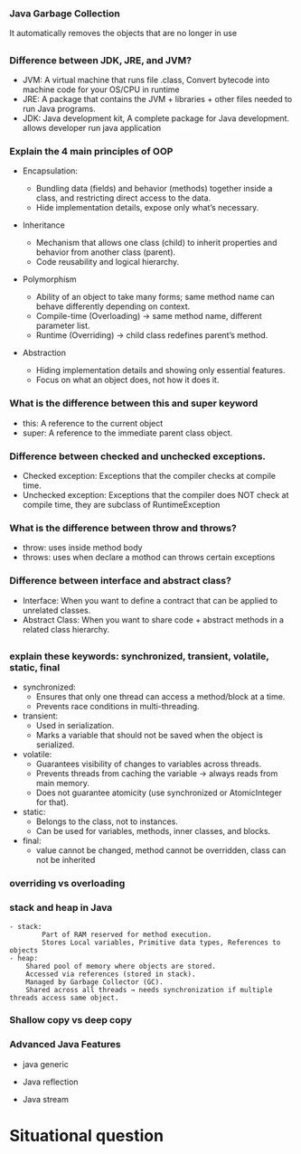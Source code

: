 ### Java Garbage Collection

It automatically removes the objects that are no longer in use

##

### Difference between JDK, JRE, and JVM?

- JVM: A virtual machine that runs file .class, Convert bytecode into machine code for your OS/CPU in runtime
- JRE: A package that contains the JVM + libraries + other files needed to run Java programs.
- JDK: Java development kit, A complete package for Java development. allows developer run java application

### Explain the 4 main principles of OOP
- Encapsulation: 
  - Bundling data (fields) and behavior (methods) together inside a class, and restricting direct access to the data.
  - Hide implementation details, expose only what’s necessary.

- Inheritance
  - Mechanism that allows one class (child) to inherit properties and behavior from another class (parent).
  - Code reusability and logical hierarchy.
- Polymorphism
  - Ability of an object to take many forms; same method name can behave differently depending on context.
  - Compile-time (Overloading) → same method name, different parameter list.
  - Runtime (Overriding) → child class redefines parent’s method.
- Abstraction
  - Hiding implementation details and showing only essential features.
  - Focus on what an object does, not how it does it.


### What is the difference between this and super keyword
- this: A reference to the current object
- super: A reference to the immediate parent class object.
### Difference between checked and unchecked exceptions.
- Checked exception: Exceptions that the compiler checks at compile time.
- Unchecked exception: Exceptions that the compiler does NOT check at compile time, they are subclass of RuntimeException

### What is the difference between throw and throws?

- throw: uses inside method body
- throws: uses when declare a mothod can throws certain exceptions

### Difference between interface and abstract class?

- Interface: When you want to define a contract that can be applied to unrelated classes.
- Abstract Class: When you want to share code + abstract methods in a related class hierarchy.

##

### explain these keywords: synchronized, transient, volatile, static, final
- synchronized: 
  - Ensures that only one thread can access a method/block at a time.
  - Prevents race conditions in multi-threading.
- transient: 
  - Used in serialization.
  - Marks a variable that should not be saved when the object is serialized.
- volatile:
  - Guarantees visibility of changes to variables across threads.
  - Prevents threads from caching the variable → always reads from main memory.
  - Does not guarantee atomicity (use synchronized or AtomicInteger for that).
- static:
    - Belongs to the class, not to instances.
    - Can be used for variables, methods, inner classes, and blocks.
- final: 
  - value cannot be changed, method cannot be overridden, class can not be inherited 

### overriding vs overloading


### stack and heap in Java
    - stack: 
            Part of RAM reserved for method execution. 
            Stores Local variables, Primitive data types, References to objects
    - heap: 
        Shared pool of memory where objects are stored. 
        Accessed via references (stored in stack). 
        Managed by Garbage Collector (GC). 
        Shared across all threads → needs synchronization if multiple threads access same object.



### Shallow copy vs deep copy


### Advanced Java Features
- java generic

- Java reflection


- Java stream


# Situational question


